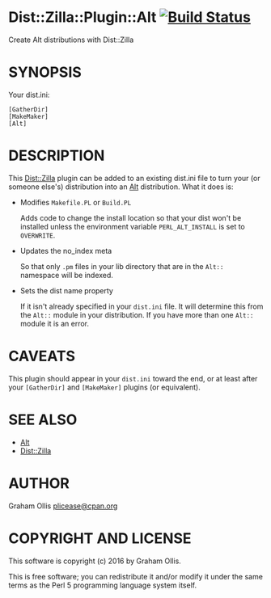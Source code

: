 # Dist::Zilla::Plugin::Alt [![Build Status](https://secure.travis-ci.org/plicease/Dist-Zilla-Plugin-Alt.png)](http://travis-ci.org/plicease/Dist-Zilla-Plugin-Alt)

Create Alt distributions with Dist::Zilla

# SYNOPSIS

Your dist.ini:

    [GatherDir]
    [MakeMaker]
    [Alt]

# DESCRIPTION

This [Dist::Zilla](https://metacpan.org/pod/Dist::Zilla) plugin can be added to an existing dist.ini file to
turn your (or someone else's) distribution into an [Alt](https://metacpan.org/pod/Alt) distribution.
What it does is:

- Modifies `Makefile.PL` or `Build.PL`

    Adds code to change the install location so that your dist won't
    be installed unless the environment variable `PERL_ALT_INSTALL`
    is set to `OVERWRITE`.

- Updates the no\_index meta

    So that only `.pm` files in your lib directory that are in the
    `Alt::` namespace will be indexed.

- Sets the dist name property

    If it isn't already specified in your `dist.ini` file.  It will
    determine this from the `Alt::` module in your distribution.
    If you have more than one `Alt::` module it is an error.

# CAVEATS

This plugin should appear in your `dist.ini` toward the end, or at
least after your `[GatherDir]` and `[MakeMaker]` plugins (or equivalent).

# SEE ALSO

- [Alt](https://metacpan.org/pod/Alt)
- [Dist::Zilla](https://metacpan.org/pod/Dist::Zilla)

# AUTHOR

Graham Ollis <plicease@cpan.org>

# COPYRIGHT AND LICENSE

This software is copyright (c) 2016 by Graham Ollis.

This is free software; you can redistribute it and/or modify it under
the same terms as the Perl 5 programming language system itself.
